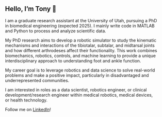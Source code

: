 ## Hello, I’m Tony 👋

I am a graduate research assistant at the University of Utah, pursuing a PhD in biomedical engineering (expected 2025). I mainly write code in MATLAB and Python to process and analyze scientific data.

My PhD research aims to develop a robotic simulator to study the kinematic mechanisms and interactions of the tibiotalar, subtalar, and midtarsal joints and how different arthrodeses affect their functionality. This work combines biomechanics, robotics, controls, and machine learning to provide a unique interdisciplinary approach to understanding foot and ankle function.

My career goal is to leverage robotics and data science to solve real-world problems and make a positive impact, particularly in disadvantaged and underrepresented communities.

I am interested in roles as a data scientist, robotics engineer, or clinical development/research engineer within medical robotics, medical devices, or health technology.

Follow me on [LinkedIn](https://www.linkedin.com/in/anth0nyhle/)!

<!---
anth0nyhle/anth0nyhle is a ✨ special ✨ repository because its `README.md` (this file) appears on your GitHub profile.
You can click the Preview link to take a look at your changes.
--->
